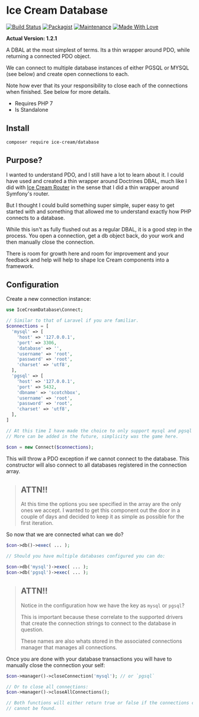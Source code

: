 # Ice Cream Database

[![Build Status](https://travis-ci.org/AdamKyle/ice-cream-database.svg?branch=master)](https://travis-ci.org/AdamKyle/ice-cream-database)
[![Packagist](https://img.shields.io/packagist/v/ice-cream/database.svg)](https://packagist.org/packages/ice-cream/database)
[![Maintenance](https://img.shields.io/maintenance/yes/2017.svg)]()
[![Made With Love](https://img.shields.io/badge/Made%20With-Love-green.svg)]()

**Actual Version: 1.2.1**


A DBAL at the most simplest of terms. Its a thin wrapper around PDO, while returning a connected PDO object.

We can connect to multiple database instances of either PGSQL or MYSQL (see below) and create open connections to each.

Note how ever that its your responsibility to close each of the connections when finished. See below for more details.

- Requires PHP 7
- Is Standalone

## Install

`composer require ice-cream/database`

## Purpose?

I wanted to understand PDO, and I still have a lot to learn about it. I could have used and created a thin wrapper around Doctrines DBAL, much like I did with [Ice Cream Router](https://github.com/AdamKyle/ice-cream-router) in the sense that I did a thin wrapper around Symfony's router.

But I thought I could build something super simple, super easy to get started with and something that
allowed me to understand exactly how PHP connects to a database.

While this isn't as fully flushed out as a regular DBAL, it is a good step in the process. You open a connection, get a db object back, do your work and then manually close the connection.

There is room for growth here and room for improvement and your feedback and help will help to shape Ice Cream components into a framework.

## Configuration

Create a new connection instance:

```PHP
use IceCreamDatabase\Connect;

// Similar to that of Laravel if you are familiar.
$connections = [
  'mysql' => [
    'host' => '127.0.0.1',
    'port' => 3306,
    'database' => '',
    'username' => 'root',
    'password' => 'root',
    'charset' => 'utf8',
  ],
  'pgsql' => [
    'host' => '127.0.0.1',
    'port' => 5432,
    'dbname' => 'scotchbox',
    'username' => 'root',
    'password' => 'root',
    'charset' => 'utf8',
  ],
]

// At this time I have made the choice to only support mysql and pgsql connections.
// More can be added in the future, simplicity was the game here.

$con = new Connect($connections);
```

This will throw a PDO exception if we cannot connect to the database. This constructor will also connect to all databases registered in the connection array.

> ## ATTN!!
>
> At this time the options you see specified in the array are the only ones we accept.
> I wanted to get this component out the door in a couple of days and decided to keep it
> as simple as possible for the first iteration.

So now that we are connected what can we do?

```php
$con->db()->exec( ... );

// Should you have multiple databases configured you can do:

$con->db('mysql')->exec( ... );
$con->db('pgsql')->exec( ... );
```

> ## ATTN!!
>
> Notice in the configuration how we have the key as `mysql` or `pgsql`?
>
> This is important because these correlate to the supported drivers that create the
> connection strings to connect to the database in question.
>
> These names are also whats stored in the associated connections manager that manages all connections.

Once you are done with your database transactions you will have to manually close the connection your self:

```php
$con->manager()->closeConnection('mysql'); // or `pgsql`

// Or to close all connections:
$con->manager()->closeAllConnections();

// Both functions will either return true or false if the connections container is empty or the connection
// cannot be found.
```
